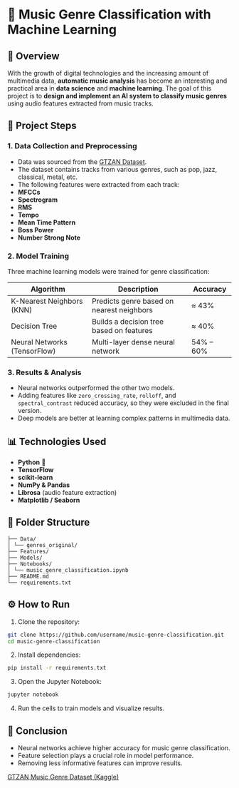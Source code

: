 # 🎵 Music Genre Classification with Machine Learning


## 📘 Overview
With the growth of digital technologies and the increasing amount of multimedia data, **automatic music analysis** has become an interesting and practical area in **data science** and **machine learning**.
The goal of this project is to **design and implement an AI system to classify music genres** using audio features extracted from music tracks.


## 🧠 Project Steps


### 1. Data Collection and Preprocessing
- Data was sourced from the [GTZAN Dataset](https://www.kaggle.com/code/jvedarutvija/music-genre-classification/input).
- The dataset contains tracks from various genres, such as pop, jazz, classical, metal, etc.
- The following features were extracted from each track:
- **MFCCs**
- **Spectrogram**
- **RMS**
- **Tempo**
- **Mean Time Pattern**
- **Boss Power**
- **Number Strong Note**


### 2. Model Training
Three machine learning models were trained for genre classification:


| Algorithm | Description | Accuracy |
|-----------|-------------|----------|
| K-Nearest Neighbors (KNN) | Predicts genre based on nearest neighbors | ≈ 43% |
| Decision Tree | Builds a decision tree based on features | ≈ 40% |
| Neural Networks (TensorFlow) | Multi-layer dense neural network | 54% – 60% |


### 3. Results & Analysis
- Neural networks outperformed the other two models.
- Adding features like `zero_crossing_rate`, `rolloff`, and `spectral_contrast` reduced accuracy, so they were excluded in the final version.
- Deep models are better at learning complex patterns in multimedia data.


## 📊 Technologies Used
- **Python** 🐍
- **TensorFlow**
- **scikit-learn**
- **NumPy & Pandas**
- **Librosa** (audio feature extraction)
- **Matplotlib / Seaborn**


## 🧩 Folder Structure
```
├── Data/
│ └── genres_original/
├── Features/
├── Models/
├── Notebooks/
│ └── music_genre_classification.ipynb
├── README.md
└── requirements.txt
```


## ⚙️ How to Run
1. Clone the repository:
```bash
git clone https://github.com/username/music-genre-classification.git
cd music-genre-classification
```
2. Install dependencies:
```bash
pip install -r requirements.txt
```
3. Open the Jupyter Notebook:
```bash
jupyter notebook
```
4. Run the cells to train models and visualize results.


## 🏁 Conclusion
- Neural networks achieve higher accuracy for music genre classification.
- Feature selection plays a crucial role in model performance.
- Removing less informative features can improve results.


[GTZAN Music Genre Dataset (Kaggle)](https://www.kaggle.com/code/jvedarutvija/music-genre-classification/input)
